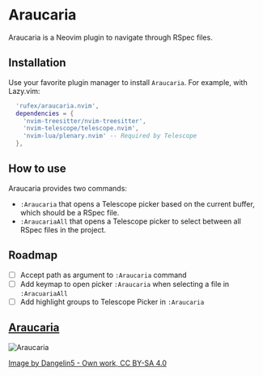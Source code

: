 # Araucaria

Araucaria is a Neovim plugin to navigate through RSpec files.

## Installation

Use your favorite plugin manager to install `Araucaria`. For example, with Lazy.vim:

```lua
  'rufex/araucaria.nvim',
  dependencies = {
    'nvim-treesitter/nvim-treesitter',
    'nvim-telescope/telescope.nvim',
    'nvim-lua/plenary.nvim' -- Required by Telescope
  },
```

## How to use

Araucaria provides two commands:

- `:Araucaria` that opens a Telescope picker based on the current buffer, which should be a RSpec file.
- `:AraucariaAll` that opens a Telescope picker to select between all RSpec files in the project.

## Roadmap

- [ ] Accept path as argument to `:Araucaria` command
- [ ] Add keymap to open picker `:Araucaria` when selecting a file in `:AracuariaAll`
- [ ] Add highlight groups to Telescope Picker in `:Araucaria`

## [Araucaria](https://en.m.wikipedia.org/wiki/Araucaria)

![Araucaria](https://upload.wikimedia.org/wikipedia/commons/thumb/2/20/Araucaria_araucana%2C_Zainuco%2C_Neuquen%2C_Argentina.jpg/1530px-Araucaria_araucana%2C_Zainuco%2C_Neuquen%2C_Argentina.jpg)

[Image by Dangelin5 - Own work, CC BY-SA 4.0](https://commons.wikimedia.org/w/index.php?curid=57620752)
